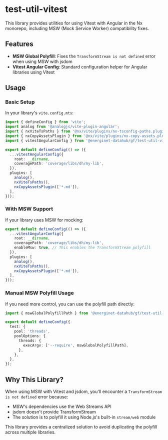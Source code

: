 # test-util-vitest

This library provides utilities for using Vitest with Angular in the Nx monorepo, including MSW (Mock Service Worker) compatibility fixes.

## Features

- **MSW Global Polyfill**: Fixes the `TransformStream is not defined` error when using MSW with jsdom
- **Vitest Angular Config**: Standard configuration helper for Angular libraries using Vitest

## Usage

### Basic Setup

In your library's `vite.config.mts`:

```typescript
import { defineConfig } from 'vite';
import analog from '@analogjs/vite-plugin-angular';
import { nxViteTsPaths } from '@nx/vite/plugins/nx-tsconfig-paths.plugin';
import { nxCopyAssetsPlugin } from '@nx/vite/plugins/nx-copy-assets.plugin';
import { vitestAngularConfig } from '@energinet-datahub/gf/test-util-vitest';

export default defineConfig(() => ({
  ...vitestAngularConfig({
    root: __dirname,
    coveragePath: 'coverage/libs/dh/my-lib',
  }),
  plugins: [
    analog(),
    nxViteTsPaths(),
    nxCopyAssetsPlugin(['*.md']),
  ],
}));
```

### With MSW Support

If your library uses MSW for mocking:

```typescript
export default defineConfig(() => ({
  ...vitestAngularConfig({
    root: __dirname,
    coveragePath: 'coverage/libs/dh/my-lib',
    enableMsw: true, // This enables the TransformStream polyfill
  }),
  plugins: [
    analog(),
    nxViteTsPaths(),
    nxCopyAssetsPlugin(['*.md']),
  ],
}));
```

### Manual MSW Polyfill Usage

If you need more control, you can use the polyfill path directly:

```typescript
import { mswGlobalPolyfillPath } from '@energinet-datahub/gf/test-util-vitest';

export default defineConfig({
  test: {
    pool: 'threads',
    poolOptions: {
      threads: {
        execArgv: ['--require', mswGlobalPolyfillPath],
      },
    },
  },
});
```

## Why This Library?

When using MSW with Vitest and jsdom, you'll encounter a `TransformStream is not defined` error because:

- MSW's dependencies use the Web Streams API
- jsdom doesn't provide TransformStream
- The solution is to polyfill it using Node.js's built-in `stream/web` module

This library provides a centralized solution to avoid duplicating the polyfill across multiple libraries.
